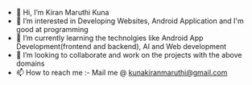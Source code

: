 - 👋 Hi, I’m Kiran Maruthi Kuna
- 👀 I’m interested in Developing Websites, Android Application and I'm good at programming
- 🌱 I’m currently learning the technolgies like Android App Development(frontend and backend), AI and  Web development
- 💞️ I’m looking to collaborate and work on the projects with the above domains
- 📫 How to reach me :- Mail me @ kunakiranmaruthi@gmail.com

<!---
kiranmaruthi26/kiranmaruthi26 is a ✨ special ✨ repository because its `README.md` (this file) appears on your GitHub profile.
You can click the Preview link to take a look at your changes.
--->
